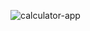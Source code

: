 ![calculator-app](https://user-images.githubusercontent.com/50729534/139520610-3ade6058-7b26-4749-9066-37e91cbd6f99.jpg)
